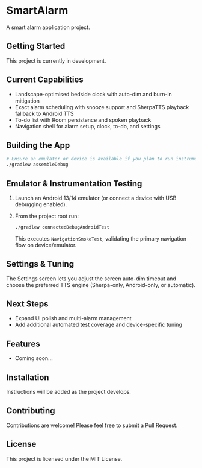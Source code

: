 # SmartAlarm

A smart alarm application project.

## Getting Started

This project is currently in development.

## Current Capabilities

- Landscape-optimised bedside clock with auto-dim and burn-in mitigation
- Exact alarm scheduling with snooze support and SherpaTTS playback fallback to Android TTS
- To-do list with Room persistence and spoken playback
- Navigation shell for alarm setup, clock, to-do, and settings

## Building the App

```bash
# Ensure an emulator or device is available if you plan to run instrumentation tests
./gradlew assembleDebug
```

## Emulator & Instrumentation Testing

1. Launch an Android 13/14 emulator (or connect a device with USB debugging enabled).
2. From the project root run:

   ```bash
   ./gradlew connectedDebugAndroidTest
   ```

   This executes `NavigationSmokeTest`, validating the primary navigation flow on device/emulator.

## Settings & Tuning

The Settings screen lets you adjust the screen auto-dim timeout and choose the preferred TTS engine (Sherpa-only, Android-only, or automatic).

## Next Steps

- Expand UI polish and multi-alarm management
- Add additional automated test coverage and device-specific tuning

## Features

- Coming soon...

## Installation

Instructions will be added as the project develops.

## Contributing

Contributions are welcome! Please feel free to submit a Pull Request.

## License

This project is licensed under the MIT License.
